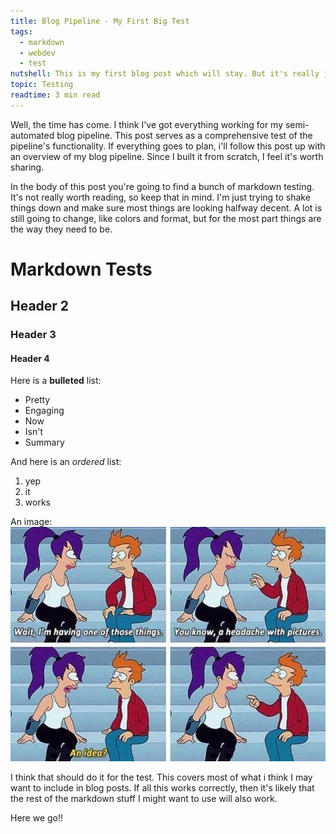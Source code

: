 ```yaml
---
title: Blog Pipeline - My First Big Test
tags:
  - markdown
  - webdev
  - test
nutshell: This is my first blog post which will stay. But it's really just a test.
topic: Testing
readtime: 3 min read
---
```

Well, the time has come. I think I've got everything working for my semi-automated blog pipeline. This post serves as a comprehensive test of the pipeline's functionality. If everything goes to plan, i'll follow this post up with an overview of my blog pipeline. Since I built it from scratch, I feel it's worth sharing. 

In the body of this post you're going to find a bunch of markdown testing. It's not really worth reading, so keep that in mind. I'm just trying to shake things down and make sure most things are looking halfway decent. A lot is still going to change, like colors and format, but for the most part things  are the way they need to be.

<!-- summary -->
# Markdown Tests
## Header 2
### Header 3
#### Header 4

Here is a **bulleted**  list:
* Pretty
* Engaging
* Now
* Isn't
* Summary

And here is an *ordered*  list:
1. yep
2. it
3. works

An image:
![alt text](images/futurama.jpeg)

I think that should do it for the test. This covers most of what i think I may want to include in blog posts. If all this works correctly, then it's likely that the rest of the markdown stuff I might want to use will also work.

Here we go!!